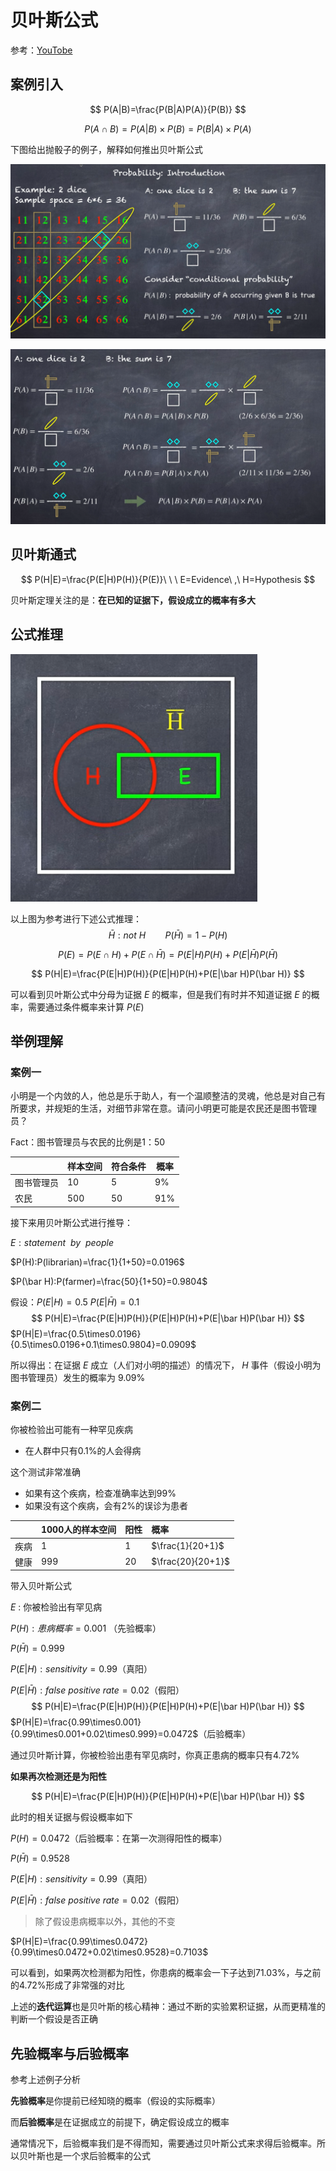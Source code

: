 # 贝叶斯公式

 参考：[YouTobe](https://www.youtube.com/watch?v=Pu675cHJ7bg)

## 案例引入

$$
P(A|B)=\frac{P(B|A)P(A)}{P(B)}
$$

$$
P(A\cap B)=P(A|B)\times P(B)=P(B|A)\times P(A)
$$

下图给出抛骰子的例子，解释如何推出贝叶斯公式

![贝叶斯1](./src/bys1.png)

![贝叶斯2](./src/bys2.png)



## 贝叶斯通式

$$
P(H|E)=\frac{P(E|H)P(H)}{P(E)}\ \ \ E=Evidence\ ,\ H=Hypothesis
$$



贝叶斯定理关注的是：**在已知的证据下，假设成立的概率有多大**



## 公式推理

![贝叶斯3](./src/bys3.png)

以上图为参考进行下述公式推理：
$$
\bar H:not\ H\ \ \ \ \ \ \ \ P(\bar H)=1-P(H)
$$

$$
P(E)=P(E\cap H)+P(E\cap \bar H)=P(E|H)P(H)+P(E|\bar H)P(\bar H)
$$

$$
P(H|E)=\frac{P(E|H)P(H)}{P(E|H)P(H)+P(E|\bar H)P(\bar H)}
$$


可以看到贝叶斯公式中分母为证据 $E$ 的概率，但是我们有时并不知道证据 $E$ 的概率，需要通过条件概率来计算 $P(E)$



## 举例理解

### 案例一

小明是一个内敛的人，他总是乐于助人，有一个温顺整洁的灵魂，他总是对自己有所要求，并规矩的生活，对细节非常在意。请问小明更可能是农民还是图书管理员？

Fact：图书管理员与农民的比例是1：50

|            | 样本空间 | 符合条件 | 概率 |
| ---------- | -------- | -------- | ---- |
| 图书管理员 | 10       | 5        | 9%   |
| 农民       | 500      | 50       | 91%  |

接下来用贝叶斯公式进行推导：

$E:statement\ \ by\ \ people$

$P(H):P(librarian)=\frac{1}{1+50}=0.0196$

$P(\bar H):P(farmer)=\frac{50}{1+50}=0.9804$

假设：$P(E|H)=0.5$    $P(E|\bar H)=0.1$
$$
P(H|E)=\frac{P(E|H)P(H)}{P(E|H)P(H)+P(E|\bar H)P(\bar H)}
$$
$P(H|E)=\frac{0.5\times0.0196}{0.5\times0.0196+0.1\times0.9804}=0.0909$

所以得出：在证据 $E$ 成立（人们对小明的描述）的情况下， $H$ 事件（假设小明为图书管理员）发生的概率为 9.09%



### 案例二

你被检验出可能有一种罕见疾病

* 在人群中只有0.1%的人会得病

这个测试非常准确

* 如果有这个疾病，检查准确率达到99%
* 如果没有这个疾病，会有2%的误诊为患者

|      | 1000人的样本空间 | 阳性 | 概率              |
| :--- | :--------------- | :--- | :---------------- |
| 疾病 | 1                | 1    | $\frac{1}{20+1}$  |
| 健康 | 999              | 20   | $\frac{20}{20+1}$ |

带入贝叶斯公式

$E$ : 你被检验出有罕见病

$P(H):患病概率=0.001$ （先验概率）

$P(\bar H)=0.999$  

$P(E|H):sensitivity=0.99$（真阳）

$P(E|\bar H):false\ positive\ rate=0.02$（假阳）
$$
P(H|E)=\frac{P(E|H)P(H)}{P(E|H)P(H)+P(E|\bar H)P(\bar H)}
$$
$P(H|E)=\frac{0.99\times0.001}{0.99\times0.001+0.02\times0.999}=0.0472$（后验概率）

通过贝叶斯计算，你被检验出患有罕见病时，你真正患病的概率只有4.72%



**如果再次检测还是为阳性**


$$
P(H|E)=\frac{P(E|H)P(H)}{P(E|H)P(H)+P(E|\bar H)P(\bar H)}
$$


此时的相关证据与假设概率如下

$P(H)=0.0472$（后验概率：在第一次测得阳性的概率）

$P(\bar H)=0.9528$

$P(E|H):sensitivity=0.99$（真阳）

$P(E|\bar H):false\ positive\ rate=0.02$（假阳）

> 除了假设患病概率以外，其他的不变

$P(H|E)=\frac{0.99\times0.0472}{0.99\times0.0472+0.02\times0.9528}=0.7103$

可以看到，如果两次检测都为阳性，你患病的概率会一下子达到71.03%，与之前的4.72%形成了非常强的对比

上述的**迭代运算**也是贝叶斯的核心精神：通过不断的实验累积证据，从而更精准的判断一个假设是否正确



## 先验概率与后验概率

参考上述例子分析

**先验概率**是你提前已经知晓的概率（假设的实际概率）

而**后验概率**是在证据成立的前提下，确定假设成立的概率

通常情况下，后验概率我们是不得而知，需要通过贝叶斯公式来求得后验概率。所以贝叶斯也是一个求后验概率的公式

